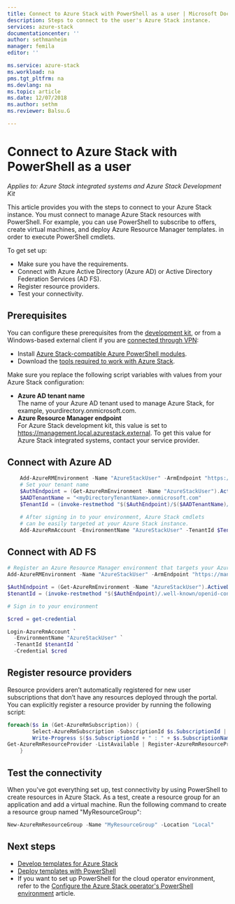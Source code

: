```yaml
---
title: Connect to Azure Stack with PowerShell as a user | Microsoft Docs
description: Steps to connect to the user's Azure Stack instance.
services: azure-stack
documentationcenter: ''
author: sethmanheim
manager: femila
editor: ''

ms.service: azure-stack
ms.workload: na
pms.tgt_pltfrm: na
ms.devlang: na
ms.topic: article
ms.date: 12/07/2018
ms.author: sethm
ms.reviewer: Balsu.G

---
```


# Connect to Azure Stack with PowerShell as a user

*Applies to: Azure Stack integrated systems and Azure Stack Development Kit*

This article provides you with the steps to connect to your Azure Stack instance. You must connect to manage Azure Stack resources with PowerShell. For example, you can use PowerShell to subscribe to offers, create virtual machines, and deploy Azure Resource Manager templates. in order to execute PowerShell cmdlets.

To get set up:
  - Make sure you have the requirements.
  - Connect with Azure Active Directory (Azure AD) or Active Directory Federation Services (AD FS). 
  - Register resource providers.
  - Test your connectivity.

## Prerequisites

You can configure these prerequisites from the [development kit](azure-stack-connect-azure-stack.md#connect-to-azure-stack-with-remote-desktop), or from a Windows-based external client if you are [connected through VPN](azure-stack-connect-azure-stack.md#connect-to-azure-stack-with-vpn):

* Install [Azure Stack-compatible Azure PowerShell modules](azure-stack-powershell-install.md).
* Download the [tools required to work with Azure Stack](azure-stack-powershell-download.md).

Make sure you replace the following script variables with values from your Azure Stack configuration:

- **Azure AD tenant name**  
  The name of your Azure AD tenant used to manage Azure Stack, for example, yourdirectory.onmicrosoft.com.
- **Azure Resource Manager endpoint**  
  For Azure Stack development kit, this value is set to https://management.local.azurestack.external. To get this value for Azure Stack integrated systems, contact your service provider.

## Connect with Azure AD

```PowerShell  
    Add-AzureRMEnvironment -Name "AzureStackUser" -ArmEndpoint "https://management.local.azurestack.external"
    # Set your tenant name
    $AuthEndpoint = (Get-AzureRmEnvironment -Name "AzureStackUser").ActiveDirectoryAuthority.TrimEnd('/')
    $AADTenantName = "<myDirectoryTenantName>.onmicrosoft.com"
    $TenantId = (invoke-restmethod "$($AuthEndpoint)/$($AADTenantName)/.well-known/openid-configuration").issuer.TrimEnd('/').Split('/')[-1]

    # After signing in to your environment, Azure Stack cmdlets
    # can be easily targeted at your Azure Stack instance.
    Add-AzureRmAccount -EnvironmentName "AzureStackUser" -TenantId $TenantId
```

## Connect with AD FS

  ```PowerShell  
  # Register an Azure Resource Manager environment that targets your Azure Stack instance
  Add-AzureRMEnvironment -Name "AzureStackUser" -ArmEndpoint "https://management.local.azurestack.external"

  $AuthEndpoint = (Get-AzureRmEnvironment -Name "AzureStackUser").ActiveDirectoryAuthority.TrimEnd('/')
  $tenantId = (invoke-restmethod "$($AuthEndpoint)/.well-known/openid-configuration").issuer.TrimEnd('/').Split('/')[-1]

  # Sign in to your environment

  $cred = get-credential

  Login-AzureRmAccount `
    -EnvironmentName "AzureStackUser" `
    -TenantId $tenantId `
    -Credential $cred
  ```

## Register resource providers

Resource providers aren’t automatically registered for new user subscriptions that don’t have any resources deployed through the portal. You can explicitly register a resource provider by running the following script:

```PowerShell  
foreach($s in (Get-AzureRmSubscription)) {
        Select-AzureRmSubscription -SubscriptionId $s.SubscriptionId | Out-Null
        Write-Progress $($s.SubscriptionId + " : " + $s.SubscriptionName)
Get-AzureRmResourceProvider -ListAvailable | Register-AzureRmResourceProvider -Force
    }
```

## Test the connectivity

When you've got everything set up, test connectivity by using PowerShell to create resources in Azure Stack. As a test, create a resource group for an application and add a virtual machine. Run the following command to create a resource group named "MyResourceGroup":

```PowerShell  
New-AzureRmResourceGroup -Name "MyResourceGroup" -Location "Local"
```

## Next steps

- [Develop templates for Azure Stack](azure-stack-develop-templates.md)
- [Deploy templates with PowerShell](azure-stack-deploy-template-powershell.md)
- If you want to set up PowerShell for the cloud operator environment, refer to the [Configure the Azure Stack operator's PowerShell environment](../azure-stack-powershell-configure-admin.md) article.
